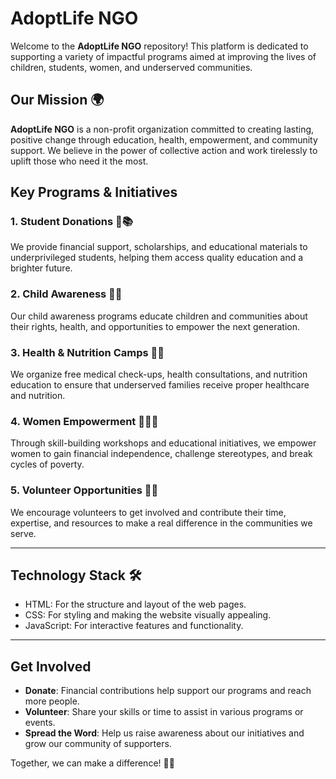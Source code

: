 # AdoptLife NGO
Welcome to the **AdoptLife NGO** repository! This platform is dedicated to supporting a variety of impactful programs aimed at improving the lives of children, students, women, and underserved communities.

## Our Mission 🌍

**AdoptLife NGO** is a non-profit organization committed to creating lasting, positive change through education, health, empowerment, and community support. We believe in the power of collective action and work tirelessly to uplift those who need it the most.

## Key Programs & Initiatives

### 1. Student Donations 🎒📚
We provide financial support, scholarships, and educational materials to underprivileged students, helping them access quality education and a brighter future.

### 2. Child Awareness 🧒💡
Our child awareness programs educate children and communities about their rights, health, and opportunities to empower the next generation.

### 3. Health & Nutrition Camps 🏥🍎
We organize free medical check-ups, health consultations, and nutrition education to ensure that underserved families receive proper healthcare and nutrition.

### 4. Women Empowerment 👩‍🦱✨
Through skill-building workshops and educational initiatives, we empower women to gain financial independence, challenge stereotypes, and break cycles of poverty.

### 5. Volunteer Opportunities 🤝🌱
We encourage volunteers to get involved and contribute their time, expertise, and resources to make a real difference in the communities we serve.

---

## Technology Stack 🛠️

- HTML: For the structure and layout of the web pages.
- CSS: For styling and making the website visually appealing.
- JavaScript: For interactive features and functionality.

---

## Get Involved

- **Donate**: Financial contributions help support our programs and reach more people.
- **Volunteer**: Share your skills or time to assist in various programs or events.
- **Spread the Word**: Help us raise awareness about our initiatives and grow our community of supporters.

Together, we can make a difference! 💪🌟
